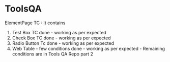 # ToolsQA
ElementPage TC : It contains 

1. Test Box TC done - working as per expected 
2. Check Box TC done - working as per expected 
3. Radio Button Tc done - working as per expected 
4. Web Table - few conditions done - working as per expected - Remaining conditions are in Tools QA Repo part 2
